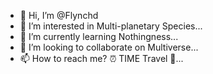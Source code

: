 - 👋 Hi, I’m @Flynchd
- 👀 I’m interested in Multi-planetary Species...
- 🌱 I’m currently learning Nothingness...
- 💞️ I’m looking to collaborate on Multiverse...
- 📫 How to reach me? ⏰ TIME Travel 🚀...

<!---
Flynchd/Flynchd is a ✨ special ✨ repository because its `README.md` (this file) appears on your GitHub profile.
You can click the Preview link to take a look at your changes.
--->
